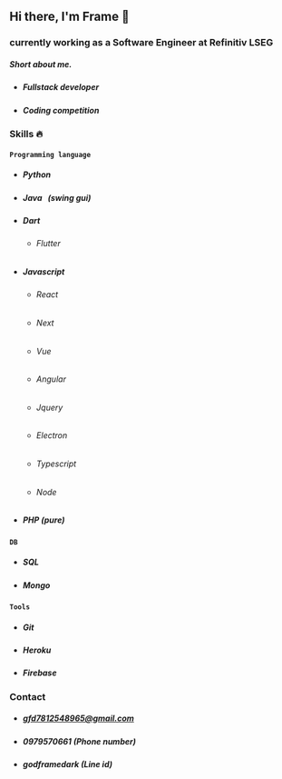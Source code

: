 ## Hi there, I'm Frame 👋

### currently working as a Software Engineer at Refinitiv LSEG
##### Short about me.
- #####  Fullstack developer
- #####  Coding competition
### Skills 🔥

#### `Programming language`
- ##### Python
- ##### Java &nbsp;&nbsp;(swing gui)
- ##### Dart
    - ###### Flutter
- ##### Javascript
    - ###### React
    - ###### Next
    - ###### Vue
    - ###### Angular
    - ###### Jquery
    - ###### Electron
    - ###### Typescript
    - ###### Node
- ##### PHP (pure)
#### `DB`
- ##### SQL
- ##### Mongo
#### `Tools`
- ##### Git
- ##### Heroku
- ##### Firebase

### Contact
- ##### gfd7812548965@gmail.com
- ##### 0979570661 (Phone number)
- ##### godframedark (Line id)
